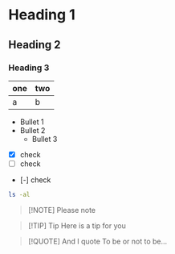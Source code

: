 # Heading 1

## Heading 2

### Heading 3

| one | two |
|-----|-----|
|  a  |  b  |

- Bullet 1
- Bullet 2
  - Bullet 3

- [x] check
- [ ] check
- [-] check

```sh
ls -al
```
> [!NOTE] Please note
>

> [!TIP] Tip
> Here is a tip for you

> [!QUOTE] And I quote
> To be or not to be...



